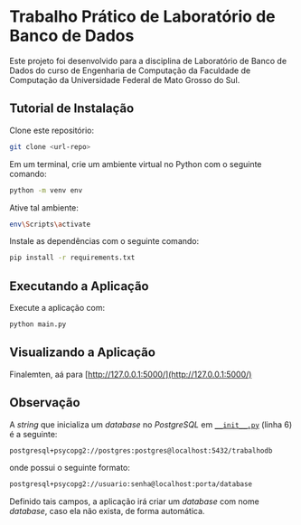 # Trabalho Prático de Laboratório de Banco de Dados

Este projeto foi desenvolvido para a disciplina de Laboratório de Banco de Dados do curso de Engenharia de Computação da Faculdade de Computação da Universidade Federal de Mato Grosso do Sul.

## Tutorial de Instalação

Clone este repositório:

```bash
git clone <url-repo>
```

Em um terminal, crie um ambiente virtual no Python com o seguinte comando:

```bash
python -m venv env
```

Ative tal ambiente:

```bash
env\Scripts\activate
```

Instale as dependências com o seguinte comando:

```bash
pip install -r requirements.txt
```

## Executando a Aplicação

Execute a aplicação com:

```bash
python main.py
```

## Visualizando a Aplicação

Finalemten, aá para [http://127.0.0.1:5000/](http://127.0.0.1:5000/)

## Observação

A *string* que inicializa um *database* no *PostgreSQL* em [`__init__.py`](webapp/__init__.py) (linha 6) é a seguinte:

```bash
postgresql+psycopg2://postgres:postgres@localhost:5432/trabalhodb
```

onde possui o seguinte formato:

```bash
postgresql+psycopg2://usuario:senha@localhost:porta/database
```
Definido tais campos, a aplicação irá criar um *database* com nome *database*, caso ela não
exista, de forma automática.
